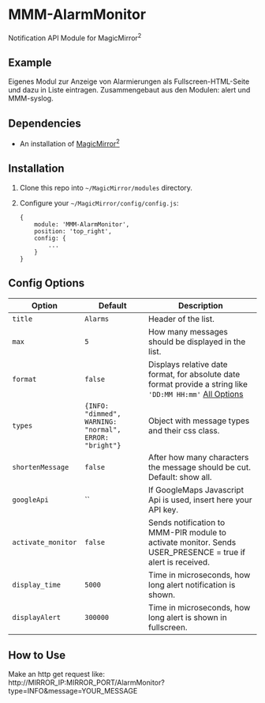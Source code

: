 # MMM-AlarmMonitor
Notification API Module for MagicMirror<sup>2</sup>

## Example

Eigenes Modul zur Anzeige von Alarmierungen als Fullscreen-HTML-Seite und dazu in Liste eintragen.
Zusammengebaut aus den Modulen: alert und MMM-syslog.


## Dependencies
  * An installation of [MagicMirror<sup>2</sup>](https://github.com/MichMich/MagicMirror)

## Installation
 1. Clone this repo into `~/MagicMirror/modules` directory.
 2. Configure your `~/MagicMirror/config/config.js`:

    ```
    {
        module: 'MMM-AlarmMonitor',
        position: 'top_right',
        config: {
            ...
        }
    }
    ```

## Config Options
| **Option** | **Default** | **Description** |
| --- | --- | --- |
| `title` | `Alarms` | Header of the list. |
| `max` | `5` | How many messages should be displayed in the list. |
| `format` | `false` | Displays relative date format, for absolute date format provide a string like `'DD:MM HH:mm'` [All Options](http://momentjs.com/docs/#/displaying/format/) |
| `types` | `{INFO: "dimmed", WARNING: "normal", ERROR: "bright"}` | Object with message types and their css class. |
| `shortenMessage` | `false` | After how many characters the message should be cut. Default: show all. |
| `googleApi` | `` | If GoogleMaps Javascript Api is used, insert here your API key. |
| `activate_monitor` | `false` | Sends notification to MMM-PIR module to activate monitor. Sends USER_PRESENCE = true if alert is received. |
| `display_time` | `5000` | Time in microseconds, how long alert notification is shown. |
| `displayAlert` | `300000` | Time in microseconds, how long alert is shown in fullscreen. |


## How to Use
Make an http get request like:
  http://MIRROR_IP:MIRROR_PORT/AlarmMonitor?type=INFO&message=YOUR_MESSAGE
